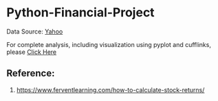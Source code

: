 # Python-Financial-Project
Data Source: [Yahoo](https://finance.yahoo.com/)

For complete analysis, including visualization using pyplot and cufflinks, please [Click Here](https://nbviewer.org/gist/ardbramantyo/508f8c853a3d7aedb65d6559465a950b)

## Reference:
1. https://www.ferventlearning.com/how-to-calculate-stock-returns/
